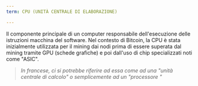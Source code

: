 ```yaml
---
term: CPU (UNITÀ CENTRALE DI ELABORAZIONE)

---
```

Il componente principale di un computer responsabile dell'esecuzione delle istruzioni macchina del software. Nel contesto di Bitcoin, la CPU è stata inizialmente utilizzata per il mining dai nodi prima di essere superata dal mining tramite GPU (schede grafiche) e poi dall'uso di chip specializzati noti come "ASIC".

> *In francese, ci si potrebbe riferire ad essa come ad una "unità centrale di calcolo" o semplicemente ad un "processore "*